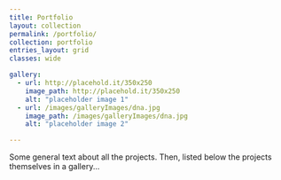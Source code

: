 ```yaml
---
title: Portfolio
layout: collection
permalink: /portfolio/
collection: portfolio
entries_layout: grid
classes: wide

gallery:
  - url: http://placehold.it/350x250
    image_path: http://placehold.it/350x250
    alt: "placeholder image 1"
  - url: /images/galleryImages/dna.jpg
    image_path: /images/galleryImages/dna.jpg
    alt: "placeholder image 2"

---
```


Some general text about all the projects. 
Then, listed below the projects themselves in a gallery...